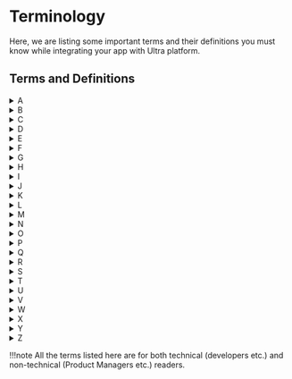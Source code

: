 # Terminology
Here, we are listing some important terms and their definitions you must know while integrating your app with Ultra platform.

## Terms and Definitions
<details>
  <summary>A</summary>
  ---
  
  **Not available**
  
</details>

<details>
  <summary>B</summary>
  ---
  
  **Not available**
  
</details>

<details>
  <summary>C</summary>
  ---
  
  **ClientId:**
  
  **Code:**
  
</details>

<details>
  <summary>D</summary>
  ---
  
  **Deeplinks:**
  
  **DUS:**
  
</details>

<details>
  <summary>E</summary>
  ---
  
  **Not available**
  
</details>

<details>
  <summary>F</summary>
  ---
  
  **Flipkart Plus Coins:**
  
  **Funnel (User / Payment / Order):**
  
</details>

<details>
  <summary>G</summary>
  ---
  
  **Granted Scopes:**
  
  **Grant Token:**
  
</details>

<details>
  <summary>H</summary>
  ---
  
  **HTML:**
  
</details>

<details>
  <summary>I</summary>
  ---
  
  **Not available**
  
</details>

<details>
  <summary>J</summary>
  ---
  
  **Not available**
  
</details>

<details>
  <summary>K</summary>
  ---
  
  **Not available**
  
</details>

<details>
  <summary>L</summary>
  ---
  
  **Not available**
  
</details>

<details>
  <summary>M</summary>
  ---
  
  **Merchant Credentials:**
  
  **Message:**
  
  **MID Account:**
  
  **MITM Attacks:**
  
</details>

<details>
  <summary>N</summary>
  ---
  
  **Not available**
  
</details>

<details>
  <summary>O</summary>
  ---
  
  **OMS:**
  
  **OMS Lite:**
  
  **Over-The-Air (OTA):**  We use this term in app updates. OTA updates are more efficient because they can update the client side code partially with no user intervention. This means that the user need not update the whole app for getting any latest features.
  
</details>

<details>
  <summary>P</summary>
  ---
  
  **Permission:**
  
  **Promise:**
  
  **PWA:**
  
</details>

<details>
  <summary>Q</summary>
  ---
  
  **Not available**
  
</details>

<details>
  <summary>R</summary>
  ---
  
  **React Fragment:**
  
  **React Native:**  A technology stack created by Facebook used to develop high performing client side apps using JavaScript and CSS languages.
  
  **Redirect URL:**
  
</details>

<details>
  <summary>S</summary>
  ---
  
  **Scope:**
  
  **Secret:**
  
</details>

<details>
  <summary>T</summary>
  ---
  
  **Not available**
  
</details>

<details>
  <summary>U</summary>
  ---
  
  **Ultra Partner:**
  
  **Ultra Playground:**
  
  **Ultra SDK:**  It is the JavaScript SDK shared with the Ultra partners. Ultra partners have to include this SDK in their respective PWA or React Native app. This allows access to the functions that invoke client side flows like permission flow, grant token flow, payment flow, etc.
  
  **User Resources:**
  
</details>

<details>
  <summary>V</summary>
  ---
  
  **Not available**
  
</details>

<details>
  <summary>W</summary>
  ---
  
  **Not available**
  
</details>

<details>
  <summary>X</summary>
  ---
  
  **Not available**
  
</details>

<details>
  <summary>Y</summary>
  ---
  
  **Not available**
  
</details>

<details>
  <summary>Z</summary>
  ---
  
  **Not available**
  
</details>



!!!note
    All the terms listed here are for both technical (developers etc.) and non-technical (Product Managers etc.) readers.
